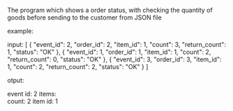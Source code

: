 The program which shows a order status,
with checking the quantity of goods before sending to the customer from JSON file

example:

  input: 
  	[
  	{
    	"event_id": 2,
    	"order_id": 2,
    	"item_id": 1,
    	"count": 3,
    	"return_count": 1,
    	"status": "OK"
  	},
  	{
    	"event_id": 1,
    	"order_id": 1,
    	"item_id": 1,
    	"count": 2,
    	"return_count": 0,
    	"status": "OK"
  	},
  	{
    "event_id": 3,
    "order_id": 3,
    "item_id": 1,
    "count": 2,
    "return_count": 2,
    "status": "OK"
  }
]

  
  otput: 
  
  event id: 2
items:  
	 count: 2
	 item id: 1

